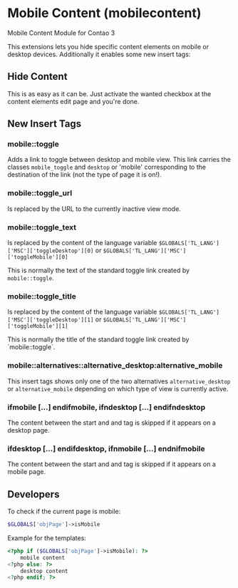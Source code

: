 # Mobile Content (mobilecontent)

Mobile Content Module for Contao 3

This extensions lets you hide specific content elements on mobile or desktop devices.
Additionally it enables some new insert tags:

## Hide Content

This is as easy as it can be. Just activate the wanted checkbox at the content elements edit page and you're done.

## New Insert Tags

### mobile::toggle

Adds a link to toggle between desktop and mobile view. This link carries the classes `mobile_toggle` and `desktop` or 'mobile' corresponding to the destination of the link (not the type of page it is on!).

### mobile::toggle_url

Is replaced by the URL to the currently inactive view mode.

### mobile::toggle_text

Is replaced by the content of the language variable
`$GLOBALS['TL_LANG']['MSC']['toggleDesktop'][0]` or
`$GLOBALS['TL_LANG']['MSC']['toggleMobile'][0]`

This is normally the text of the standard toggle link created by `mobile::toggle`.

### mobile::toggle_title

Is replaced by the content of the language variable
`$GLOBALS['TL_LANG']['MSC']['toggleDesktop'][1]` or
`$GLOBALS['TL_LANG']['MSC']['toggleMobile'][1]`

This is normally the title of the standard toggle link created by ´mobile::toggle´.

### mobile::alternatives::alternative_desktop:alternative_mobile

This insert tags shows only one of the two alternatives `alternative_desktop` or `alternative_mobile` depending on which type of view is currently active.

### ifmobile […] endifmobile, ifndesktop […] endifndesktop

The content between the start and and tag is skipped if it appears on a desktop page.

### ifdesktop […] endifdesktop, ifnmobile […] endnifmobile

The content between the start and and tag is skipped if it appears on a mobile page.


## Developers

To check if the current page is mobile:

```php
$GLOBALS['objPage']->isMobile
```

Example for the templates:

```php
<?php if ($GLOBALS['objPage']->isMobile): ?>
    mobile content
<?php else: ?>
    desktop content
<?php endif; ?>
```

